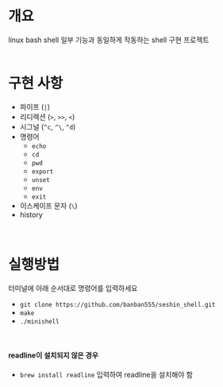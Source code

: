 # 개요
linux bash shell 일부 기능과 동일하게 작동하는 shell 구현 프로젝트
<br>
<br>

# 구현 사항
- 파이프 (`|`)
- 리디렉션 (`>`, `>>`, `<`)
- 시그널 (`^c`, `^\`, `^d`)
- 명령어
    - `echo`
    - `cd`
    - `pwd`
    - `export`
    - `unset`
    - `env`
    - `exit`
- 이스케이프 문자 (`\`)
- history
<br>

# 실행방법
터미널에 아래 순서대로 명령어를 입력하세요
- `git clone https://github.com/banban555/seshin_shell.git`
- `make`
- `./minishell`
<br>

#### readline이 설치되지 않은 경우
- `brew install readline` 입력하여 readline을 설치해야 함
<br>
